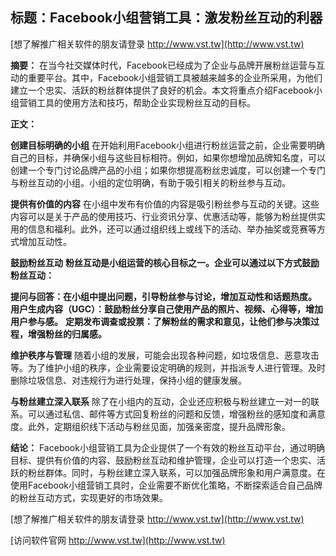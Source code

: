 ## **标题：Facebook小组营销工具：激发粉丝互动的利器**

[想了解推广相关软件的朋友请登录 http://www.vst.tw](http://www.vst.tw)

**摘要：**
在当今社交媒体时代，Facebook已经成为了企业与品牌开展粉丝运营与互动的重要平台。其中，Facebook小组营销工具被越来越多的企业所采用，为他们建立一个忠实、活跃的粉丝群体提供了良好的机会。本文将重点介绍Facebook小组营销工具的使用方法和技巧，帮助企业实现粉丝互动的目标。

**正文：**

**创建目标明确的小组**
在开始利用Facebook小组进行粉丝运营之前，企业需要明确自己的目标，并确保小组与这些目标相符。例如，如果你想增加品牌知名度，可以创建一个专门讨论品牌产品的小组；如果你想提高粉丝忠诚度，可以创建一个专门与粉丝互动的小组。小组的定位明确，有助于吸引相关的粉丝参与互动。

**提供有价值的内容**
在小组中发布有价值的内容是吸引粉丝参与互动的关键。这些内容可以是关于产品的使用技巧、行业资讯分享、优惠活动等，能够为粉丝提供实用的信息和福利。此外，还可以通过组织线上或线下的活动、举办抽奖或竞赛等方式增加互动性。

**鼓励粉丝互动**
**粉丝互动是小组运营的核心目标之一。企业可以通过以下方式鼓励粉丝互动：**

**提问与回答：在小组中提出问题，引导粉丝参与讨论，增加互动性和话题热度。**
**用户生成内容（UGC）：鼓励粉丝分享自己使用产品的照片、视频、心得等，增加用户参与感。**
**定期发布调查或投票：了解粉丝的需求和意见，让他们参与决策过程，增强粉丝的归属感。**

**维护秩序与管理**
随着小组的发展，可能会出现各种问题，如垃圾信息、恶意攻击等。为了维护小组的秩序，企业需要设定明确的规则，并指派专人进行管理。及时删除垃圾信息、对违规行为进行处理，保持小组的健康发展。

**与粉丝建立深入联系**
除了在小组内的互动，企业还应积极与粉丝建立一对一的联系。可以通过私信、邮件等方式回复粉丝的问题和反馈，增强粉丝的感知度和满意度。此外，定期组织线下活动与粉丝见面，加强亲密度，提升品牌形象。

**结论：**
Facebook小组营销工具为企业提供了一个有效的粉丝互动平台，通过明确目标、提供有价值的内容、鼓励粉丝互动和维护管理，企业可以打造一个忠实、活跃的粉丝群体。同时，与粉丝建立深入联系，可以加强品牌形象和用户满意度。在使用Facebook小组营销工具时，企业需要不断优化策略，不断探索适合自己品牌的粉丝互动方式，实现更好的市场效果。

[想了解推广相关软件的朋友请登录 http://www.vst.tw](http://www.vst.tw)


[访问软件官网 http://www.vst.tw](http://www.vst.tw)
